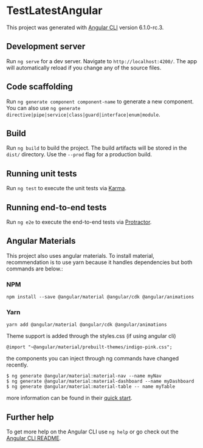 # TestLatestAngular

This project was generated with [Angular CLI](https://github.com/angular/angular-cli) version 6.1.0-rc.3.

## Development server

Run `ng serve` for a dev server. Navigate to `http://localhost:4200/`. The app will automatically reload if you change any of the source files.

## Code scaffolding

Run `ng generate component component-name` to generate a new component. You can also use `ng generate directive|pipe|service|class|guard|interface|enum|module`.

## Build

Run `ng build` to build the project. The build artifacts will be stored in the `dist/` directory. Use the `--prod` flag for a production build.

## Running unit tests

Run `ng test` to execute the unit tests via [Karma](https://karma-runner.github.io).

## Running end-to-end tests

Run `ng e2e` to execute the end-to-end tests via [Protractor](http://www.protractortest.org/).

## Angular Materials

This project also uses angular materials. To install material, recommendation is to use yarn because it handles dependencies but both commands are below.:


### NPM
```
npm install --save @angular/material @angular/cdk @angular/animations
```

### Yarn

```
yarn add @angular/material @angular/cdk @angular/animations
```

Theme support is added through the styles.css (if using angular cli)

```
@import "~@angular/material/prebuilt-themes/indigo-pink.css";
```
the components you can inject through ng commands have changed recently.

```
$ ng generate @angular/material:material-nav --name myNav
$ ng generate @angular/material:material-dashboard --name myDashboard
$ ng generate @angular/material:material-table -- name myTable
```

more information can be found in their [quick start](https://material.angular.io/guide/getting-started).

## Further help

To get more help on the Angular CLI use `ng help` or go check out the [Angular CLI README](https://github.com/angular/angular-cli/blob/master/README.md).
